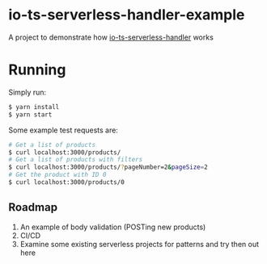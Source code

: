 # io-ts-serverless-handler-example
A project to demonstrate how [io-ts-serverless-handler](https://github.com/NoxHarmonium/io-ts-serverless-handler) works

# Running

Simply run:

```bash
$ yarn install
$ yarn start
```

Some example test requests are:

```bash
# Get a list of products
$ curl localhost:3000/products/
# Get a list of products with filters
$ curl localhost:3000/products/?pageNumber=2&pageSize=2
# Get the product with ID 0
$ curl localhost:3000/products/0
```

## Roadmap

1. An example of body validation (POSTing new products)
2. CI/CD
3. Examine some existing serverless projects for patterns and try then out here

